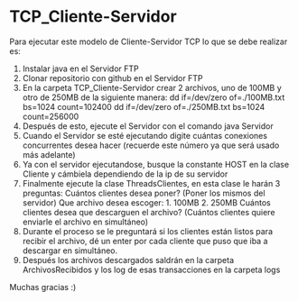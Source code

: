 # TCP_Cliente-Servidor
Para ejecutar este modelo de Cliente-Servidor TCP lo que se debe realizar es:
1. Instalar java en el Servidor FTP
2. Clonar repositorio con github en el Servidor FTP
3. En la carpeta TCP_Cliente-Servidor crear 2 archivos, uno de 100MB y otro de 250MB de la siguiente manera:
dd if=/dev/zero of=./100MB.txt bs=1024 count=102400
dd if=/dev/zero of=./250MB.txt bs=1024 count=256000
4. Después de esto, ejecute el Servidor con el comando
java Servidor
5. Cuando el Servidor se esté ejecutando digite cuántas conexiones concurrentes desea hacer (recuerde este número ya que será usado más adelante)
6. Ya con el servidor ejecutandose, busque la constante HOST en la clase Cliente y cámbiela dependiendo de la ip de su servidor
7. Finalmente ejecute la clase ThreadsClientes, en esta clase le harán 3 preguntas:
Cuántos clientes desea poner? (Poner los mismos del servidor)
Que archivo desea escoger: 1. 100MB 2. 250MB
Cuántos clientes desea que descarguen el archivo? (Cuántos clientes quiere enviarle el archivo en simultáneo)
8. Durante el proceso se le preguntará si los clientes están listos para recibir el archivo, dé un enter por cada cliente que puso que iba a descargar en simultáneo.
9. Después los archivos descargados saldrán en la carpeta ArchivosRecibidos y los log de esas transacciones en la carpeta logs

Muchas gracias :)
